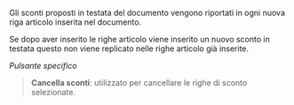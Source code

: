 Gli sconti proposti in testata del documento vengono riportati in ogni nuova riga articolo inserita nel documento.

Se dopo aver inserito le righe articolo viene inserito un nuovo sconto in testata questo non viene replicato nelle righe articolo già inserite.

*Pulsante specifico*

> **Cancella sconti**: utilizzato per cancellare le righe di sconto selezionate.
